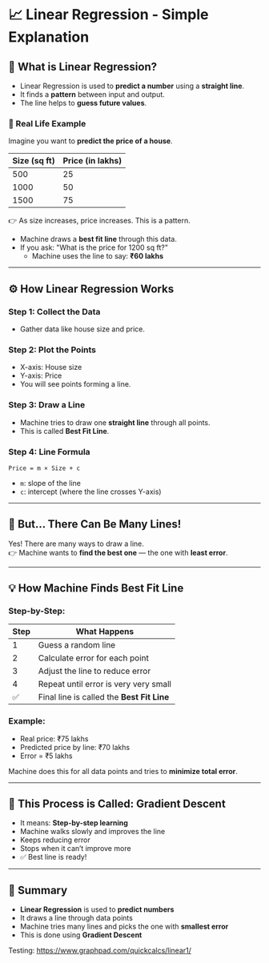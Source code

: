 # 📈 Linear Regression - Simple Explanation

## 🧠 What is Linear Regression?

- Linear Regression is used to **predict a number** using a **straight line**.
- It finds a **pattern** between input and output.
- The line helps to **guess future values**.

### 🎯 Real Life Example

Imagine you want to **predict the price of a house**.

| Size (sq ft) | Price (in lakhs) |
| ------------ | ---------------- |
| 500          | 25               |
| 1000         | 50               |
| 1500         | 75               |

👉 As size increases, price increases. This is a pattern.

- Machine draws a **best fit line** through this data.
- If you ask: "What is the price for 1200 sq ft?"
  - Machine uses the line to say: **₹60 lakhs**

---

## ⚙️ How Linear Regression Works

### Step 1: Collect the Data

- Gather data like house size and price.

### Step 2: Plot the Points

- X-axis: House size
- Y-axis: Price
- You will see points forming a line.

### Step 3: Draw a Line

- Machine tries to draw one **straight line** through all points.
- This is called **Best Fit Line**.

### Step 4: Line Formula

`Price = m × Size + c`

- `m`: slope of the line
- `c`: intercept (where the line crosses Y-axis)

---

## 🤔 But... There Can Be Many Lines!

Yes! There are many ways to draw a line.  
👉 Machine wants to **find the best one** — the one with **least error**.

---

## 💡 How Machine Finds Best Fit Line

### Step-by-Step:

| Step | What Happens                               |
| ---- | ------------------------------------------ |
| 1    | Guess a random line                        |
| 2    | Calculate error for each point             |
| 3    | Adjust the line to reduce error            |
| 4    | Repeat until error is very very small      |
| ✅   | Final line is called the **Best Fit Line** |

### Example:

- Real price: ₹75 lakhs
- Predicted price by line: ₹70 lakhs
- Error = ₹5 lakhs

Machine does this for all data points and tries to **minimize total error**.

---

## 🔁 This Process is Called: Gradient Descent

- It means: **Step-by-step learning**
- Machine walks slowly and improves the line
- Keeps reducing error
- Stops when it can’t improve more
- ✅ Best line is ready!

---

## 🧾 Summary

- **Linear Regression** is used to **predict numbers**
- It draws a line through data points
- Machine tries many lines and picks the one with **smallest error**
- This is done using **Gradient Descent**

Testing:
https://www.graphpad.com/quickcalcs/linear1/
